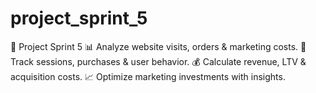 # project_sprint_5
🚀 Project Sprint 5  📊 Analyze website visits, orders &amp; marketing costs. 🔹 Track sessions, purchases &amp; user behavior. 💰 Calculate revenue, LTV &amp; acquisition costs. 📈 Optimize marketing investments with insights.
